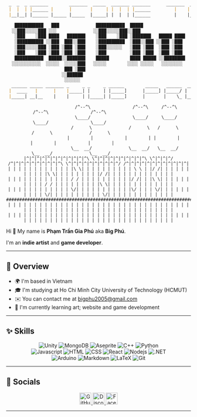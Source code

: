 <div align="center">

```md
 _  _  _ _______        _______  _____  _______ _______      _______  _____ 
 |  |  | |______ |      |       |     | |  |  | |______         |    |     |
 |__|__| |______ |_____ |_____  |_____| |  |  | |______         |    |_____|

 ███████████   ███              ███████████  █████                
░░███░░░░░███ ░░░              ░░███░░░░░███░░███                 
 ░███    ░███ ████   ███████    ░███    ░███ ░███████   █████ ████
 ░██████████ ░░███  ███░░███    ░██████████  ░███░░███ ░░███ ░███ 
 ░███░░░░░███ ░███ ░███ ░███    ░███░░░░░░   ░███ ░███  ░███ ░███ 
 ░███    ░███ ░███ ░███ ░███    ░███         ░███ ░███  ░███ ░███ 
 ███████████  █████░░███████    █████        ████ █████ ░░████████
░░░░░░░░░░░  ░░░░░  ░░░░░███   ░░░░░        ░░░░ ░░░░░   ░░░░░░░░ 
                    ███ ░███                                      
                   ░░██████                                       
                    ░░░░░░                                        
  ______ _____ _______ _     _ _     _ ______        _____   ______  _____  _______ _____        _______
 |  ____   |      |    |_____| |     | |_____]      |_____] |_____/ |     | |______   |   |      |______
 |_____| __|__    |    |     | |_____| |_____]      |       |    \_ |_____| |       __|__ |_____ |______

```

</div>

<div align='center'>

 ``` 
                      /^--^\                /^--^\     /^--^\               /^--^\                /^--^\                      
                      \____/                \____/     \____/               \____/                \____/                      
                     /      \              /      \   /      \             /      \              /      \                     
                    |        |            |        | |        |           |        |            |        |                    
                     \__  __/              \__  __/   \__  __/             \__  __/              \__  __/                     
|^|^|^|^|^|^|^|^|^|^|^|^\ \^|^|^|^|^|^|^|^|^|^\ \^|^|^|^/ /^|^|^|^|^|^|^|^|^|^\ \^|^|^|^|^|^|^|^|^|^/ /^|^|^|^|^|^|^|^|^|^|^|^|
| | | | | | | | | | | | |\ \| | | | | | | | | | \ \ | |/ /| | | | | | | | | | |\ \| | | | | | | | |/ /| | | | | | | | | | | | |
| | | | | | | | | | | | / / | | | | | | | | | |/ /| | |\ \| | | | | | | | | | / / | | | | | | | | |\ \| | | | | | | | | | | | |
| | | | | | | | | | | | \/| | | | | | | | | | |\/ | | | \/| | | | | | | | | | \/| | | | | | | | | | \/| | | | | | | | | | | | |
###############################################################################################################################
| | | | | | | | | | | | | | | | | | | | | | | | | | | | | | | | | | | | | | | | | | | | | | | | | | | | | | | | | | | | | | | |
| | | | | | | | | | | | | | | | | | | | | | | | | | | | | | | | | | | | | | | | | | | | | | | | | | | | | | | | | | | | | | | |
```

</div>

Hi 👋 My name is **Phạm Trần Gia Phú** aka **Big Phú**.

I'm an **indie artist** and **game developer**.

---

## **👤 Overview**

* 🌍  I'm based in Vietnam
* 🎓  I'm studying at Ho Chi Minh City University of Technology (HCMUT)
* ✉️  You can contact me at [bigphu2005@gmail.com](mailto:bigphu2005@gmail.com)
* 🧠  I'm currently learning art; website and game development

---

## **✨ Skills**

<div align="center"> 
  
  ![Unity](https://img.shields.io/badge/UNITY-FFFFFF?style=for-the-badge&logo=unity&logoColor=FFFFFF&labelColor=black)
  ![MongoDB](https://img.shields.io/badge/MONGODB-47A248?style=for-the-badge&logo=mongodb&logoColor=47A248&labelColor=black)
  ![Aseprite](https://img.shields.io/badge/ASEPRITE-7D929E?style=for-the-badge&logo=aseprite&logoColor=7D929E&labelColor=white)
  ![C++](https://img.shields.io/badge/C%2B%2B%20-%2300599C?style=for-the-badge&logo=cplusplus&logoColor=%2300599C&labelColor=black)
  ![Python](https://img.shields.io/badge/PYTHON-3776AB?style=for-the-badge&logo=python&logoColor=3776AB&labelColor=black)
  <br>
  ![Javascript](https://img.shields.io/badge/Javascript-F0DB4F?style=for-the-badge&labelColor=black&logo=javascript&logoColor=F0DB4F)
  ![HTML](https://img.shields.io/badge/HTML-E34F26?style=for-the-badge&logo=html5&logoColor=E34F26&labelColor=black)
  ![CSS](https://img.shields.io/badge/CSS-663399?style=for-the-badge&logo=css&logoColor=663399&labelColor=black)
  ![React](https://img.shields.io/badge/-React-61DBFB?style=for-the-badge&labelColor=black&logo=react&logoColor=61DBFB)
  ![Nodejs](https://img.shields.io/badge/Nodejs-3C873A?style=for-the-badge&labelColor=black&logo=node.js&logoColor=3C873A)
  ![.NET](https://img.shields.io/badge/.NET-512BD4?style=for-the-badge&logo=dotnet&logoColor=512BD4&labelColor=white)
  <br>
  ![Arduino](https://img.shields.io/badge/ARDUINO-00878F?style=for-the-badge&logo=arduino&logoColor=00878F&labelColor=black)
  ![Markdown](https://img.shields.io/badge/Markdown-000000?style=for-the-badge&logo=markdown&logoColor=white)
  ![LaTeX](https://img.shields.io/badge/LATEX-008080?style=for-the-badge&logo=latex&logoColor=008080&labelColor=black)
  ![Git](https://img.shields.io/badge/GIT-F05032?style=for-the-badge&logo=git&logoColor=F05032&labelColor=black)
  
</div>

---

## **📱 Socials**

<p align="center"> <a href="https://www.github.com/bigphu" target="_blank" rel="noreferrer"> <picture> <source media="(prefers-color-scheme: dark)" srcset="https://raw.githubusercontent.com/danielcranney/readme-generator/main/public/icons/socials/github-dark.svg" /> <source media="(prefers-color-scheme: light)" srcset="https://raw.githubusercontent.com/danielcranney/readme-generator/main/public/icons/socials/github.svg" /> <img src="https://raw.githubusercontent.com/danielcranney/readme-generator/main/public/icons/socials/github.svg" width="32" height="32" alt="GitHub" title="GitHub" /> </picture> </a> <a href="https://discord.com/users/bigphu" target="_blank" rel="noreferrer"> <picture> <source media="(prefers-color-scheme: dark)" srcset="https://raw.githubusercontent.com/danielcranney/readme-generator/main/public/icons/socials/discord-dark.svg" /> <source media="(prefers-color-scheme: light)" srcset="https://raw.githubusercontent.com/danielcranney/readme-generator/main/public/icons/socials/discord.svg" /> <img src="https://raw.githubusercontent.com/danielcranney/readme-generator/main/public/icons/socials/discord.svg" width="32" height="32" alt="Discord" title="Discord" /> </picture> </a> <a href="https://www.facebook.com/bigphu21" target="_blank" rel="noreferrer"> <picture> <source media="(prefers-color-scheme: dark)" srcset="https://raw.githubusercontent.com/danielcranney/readme-generator/main/public/icons/socials/facebook-dark.svg" /> <source media="(prefers-color-scheme: light)" srcset="https://raw.githubusercontent.com/danielcranney/readme-generator/main/public/icons/socials/facebook.svg" /> <img src="https://raw.githubusercontent.com/danielcranney/readme-generator/main/public/icons/socials/facebook.svg" width="32" height="32" alt="Facebook" title="Facebook" /> </picture> </a></p>

---

<!--
## **🎖️ Badges**

<b>My GitHub Stats</b>

<a href="http://www.github.com/bigphu"><img src="https://github-readme-stats.vercel.app/api?username=bigphu&show_icons=true&hide=&count_private=true&title_color=0891b2&text_color=ffffff&icon_color=0891b2&bg_color=1c1917&hide_border=true&show_icons=true" alt="bigphu's GitHub stats" /></a>

<a href="https://github.com/bigphu" align="left"><img src="https://github-readme-stats.vercel.app/api/top-langs/?username=bigphu&langs_count=10&title_color=0891b2&text_color=ffffff&icon_color=0891b2&bg_color=1c1917&hide_border=true&locale=en&custom_title=Top%20%Languages" alt="Top Languages" /></a>

-->

